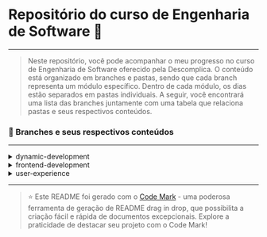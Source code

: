 
# Repositório do curso de Engenharia de Software 🚀
---
> Neste repositório, você pode acompanhar o meu progresso no curso de Engenharia de Software oferecido pela Descomplica. O conteúdo está organizado em branches e pastas, sendo que cada branch representa um módulo específico. Dentro de cada módulo, os dias estão separados em pastas individuais. A seguir, você encontrará uma lista das branches juntamente com uma tabela que relaciona pastas e seus respectivos conteúdos.

### 📂 Branches e seus respectivos conteúdos
---
<details>
<summary>dynamic-development</summary>

| Pasta  | Conteúdo                                       |
| ------ | ---------------------------------------------- |
| dia_01 | Ambientes de programação para JavaScript       |
| dia_02 | Programação com JavaScript: Conceitos          |
| dia_03 | Programando com JavaScript: primeiros comandos |
| dia_04 | Criando e manipulando arrays                   |
| dia_05 | Avançando com Arrays                           |
| dia_06 | Instruções: If e Switch                        |
| dia_07 | Instruções: For e While                        |
| dia_08 | Strings                                        |
| dia_09 | Funções e Objetos                              |
| dia_10 | Classes                                        |
| dia_11 | Manipulando Elementos do DOM                   |
| dia_12 | Praticando uso do DOM                          |

</details>


<details>
<summary>frontend-development</summary>

| Pasta  | Conteúdo                          |
| ------ | --------------------------------- |
| dia_01 | Ambientes de Programação          |
| dia_02 | Conceitos básicos de HTML         |
| dia_03 | Mídias com HTML                   |
| dia_04 | Montando tabelas com HTML         |
| dia_05 | Criação de formulários com HTML   |
| dia_06 | Continuação: formulários com HTML |
| dia_07 | CSS: Entendendo sobre estilos     |
| dia_08 | CSS: Criando estilos              |
| dia_09 | Introdução ao BootStrap           |
| dia_10 | Containers com BootStrap          |

</details>

<details>
<summary>user-experience</summary>

| Pasta  | Conteúdo                                      |
| ------ | --------------------------------------------- |
| dia_01 | Experiência do Usuário (UX)                   |
| dia_02 | Interface do usuário (UI)                     |
| dia_03 | Design Thinking (Conhecimentos importantes)   |
| dia_04 | Metodologias de Design                        |
| dia_05 | Fase de empatia e definição                   |
| dia_06 | Fase de ideação                               |
| dia_07 | Fase de prototipação                          |
| dia_08 | Fase de testes                                |
| dia_09 | Princípios, stakeholders e escopo             |
| dia_10 | Gestão de tempo, custos, riscos e comunicação |
| dia_11 | Canvas de projetos                            |

</details>

---
> ⭐️ Este README foi gerado com o [Code Mark](https://codemark.com.br) - uma poderosa ferramenta de geração de README drag in drop, que possibilita a criação fácil e rápida de documentos excepcionais. Explore a praticidade de destacar seu projeto com o Code Mark!